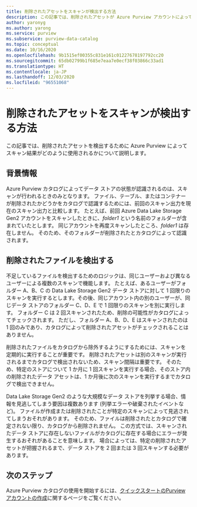 ```yaml
---
title: 削除されたアセットをスキャンが検出する方法
description: この記事では、削除されたアセットが Azure Purview アカウントによってスキャン中に検出される方法について説明します。
author: yaronyg
ms.author: yarong
ms.service: purview
ms.subservice: purview-data-catalog
ms.topic: conceptual
ms.date: 10/16/2020
ms.openlocfilehash: 9b1515ef00355c831e161c01227678197792cc20
ms.sourcegitcommit: 65db02799b1f685e7eaa7e0ecf38f03866c33ad1
ms.translationtype: HT
ms.contentlocale: ja-JP
ms.lasthandoff: 12/03/2020
ms.locfileid: "96551068"
---
```

# <a name="how-scans-detect-deleted-assets"></a>削除されたアセットをスキャンが検出する方法

この記事では、削除されたアセットを検出するために Azure Purview によってスキャン結果がどのように使用されるかについて説明します。

## <a name="background-info"></a>背景情報

Azure Purview カタログによってデータ ストアの状態が認識されるのは、スキャンが行われるときのみとなります。 ファイル、テーブル、またはコンテナーが削除されたかどうかをカタログで認識するためには、前回のスキャン出力を現在のスキャン出力と比較します。 たとえば、前回 Azure Data Lake Storage Gen2 アカウントをスキャンしたときに、*folder1* という名前のフォルダーが含まれていたとします。 同じアカウントを再度スキャンしたところ、*folder1* は存在しません。 そのため、そのフォルダーが削除されたとカタログによって認識されます。

## <a name="detecting-deleted-files"></a>削除されたファイルを検出する

不足しているファイルを検出するためのロジックは、同じユーザーおよび異なるユーザーによる複数のスキャンで機能します。 たとえば、あるユーザーがフォルダー A、B、C の Data Lake Storage Gen2 データ ストアに対して 1 回限りのスキャンを実行するとします。その後、同じアカウント内の別のユーザーが、同じデータ ストアのフォルダー C、D、E で 1 回限りのスキャンを別に実行します。 フォルダー C は 2 回スキャンされたため、削除の可能性がカタログによってチェックされます。 ただし、フォルダー A、B、D、E はスキャンされたのは 1 回のみであり、カタログによって削除されたアセットがチェックされることはありません。

削除されたファイルをカタログから除外するようにするためには、スキャンを定期的に実行することが重要です。 削除されたアセットは別のスキャンが実行されるまでカタログで検出されないため、スキャン間隔は重要です。 そのため、特定のストアについて 1 か月に 1 回スキャンを実行する場合、そのストア内の削除されたデータ アセットは、1 か月後に次のスキャンを実行するまでカタログで検出できません。

Data Lake Storage Gen2 のような大規模なデータ ストアを列挙する場合、情報を見逃してしまう要因は複数あります (列挙エラーや破棄されたイベントなど)。 ファイルが作成または削除されたことが特定のスキャンによって見逃されてしまうおそれがあります。 そのため、ファイルは削除されたとカタログで確定されない限り、カタログから削除されません。 この方式では、スキャンされたデータ ストアに存在しないファイルがカタログに存在する場合にエラーが発生するおそれがあることを意味します。 場合によっては、特定の削除されたアセットが把握されるまで、データ ストアを 2 回または 3 回スキャンする必要があります。

## <a name="next-steps"></a>次のステップ

Azure Purview カタログの使用を開始するには、[クイックスタートのPurview アカウントの作成](create-catalog-portal.md)に関するページをご覧ください。
